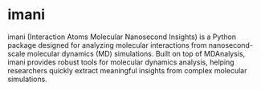 # imani

imani (Interaction Atoms Molecular Nanosecond Insights) is a Python package designed for analyzing molecular interactions from nanosecond-scale molecular dynamics (MD) simulations. Built on top of MDAnalysis, imani provides robust tools for molecular dynamics analysis, helping researchers quickly extract meaningful insights from complex molecular simulations.
